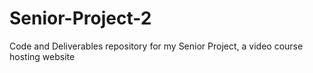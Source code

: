 # Senior-Project-2
Code and Deliverables repository for my Senior Project, a video course hosting website
